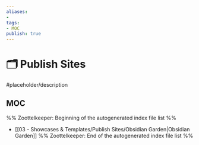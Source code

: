 ```yaml
---
aliases:
- 
tags: 
- MOC
publish: true
---
```


# 🗂️ Publish Sites

#placeholder/description 

## MOC

%% Zoottelkeeper: Beginning of the autogenerated index file list  %%
-  [[03 - Showcases & Templates/Publish Sites/Obsidian Garden|Obsidian Garden]]
%% Zoottelkeeper: End of the autogenerated index file list  %%

